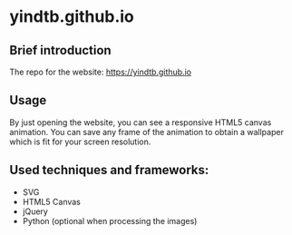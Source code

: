 # yindtb.github.io

## Brief introduction
The repo for the website: https://yindtb.github.io

## Usage
By just opening the website, you can see a responsive HTML5 canvas animation.
You can save any frame of the animation to obtain a wallpaper which is fit for your screen resolution.

## Used techniques and frameworks:
* SVG
* HTML5 Canvas
* jQuery
* Python (optional when processing the images)